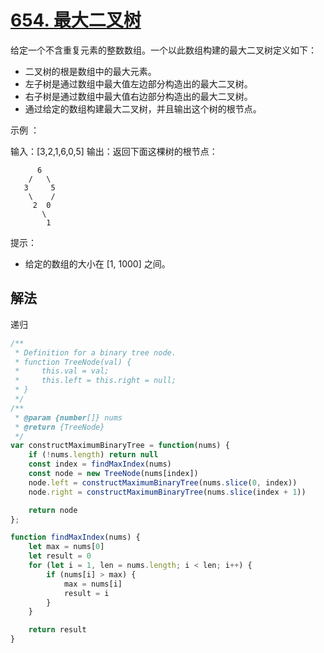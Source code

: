 # [654. 最大二叉树](https://leetcode-cn.com/problems/maximum-binary-tree/)

给定一个不含重复元素的整数数组。一个以此数组构建的最大二叉树定义如下：

* 二叉树的根是数组中的最大元素。
* 左子树是通过数组中最大值左边部分构造出的最大二叉树。
* 右子树是通过数组中最大值右边部分构造出的最大二叉树。
* 通过给定的数组构建最大二叉树，并且输出这个树的根节点。

 

示例 ：

输入：[3,2,1,6,0,5]
输出：返回下面这棵树的根节点：
```
      6
    /   \
   3     5
    \    / 
     2  0   
       \
        1
```
提示：

* 给定的数组的大小在 [1, 1000] 之间。
## 解法
递归
```js
/**
 * Definition for a binary tree node.
 * function TreeNode(val) {
 *     this.val = val;
 *     this.left = this.right = null;
 * }
 */
/**
 * @param {number[]} nums
 * @return {TreeNode}
 */
var constructMaximumBinaryTree = function(nums) {
    if (!nums.length) return null
    const index = findMaxIndex(nums)
    const node = new TreeNode(nums[index])
    node.left = constructMaximumBinaryTree(nums.slice(0, index))
    node.right = constructMaximumBinaryTree(nums.slice(index + 1))

    return node
};

function findMaxIndex(nums) {
    let max = nums[0]
    let result = 0
    for (let i = 1, len = nums.length; i < len; i++) {
        if (nums[i] > max) {
            max = nums[i]
            result = i
        }
    }

    return result
}
```
